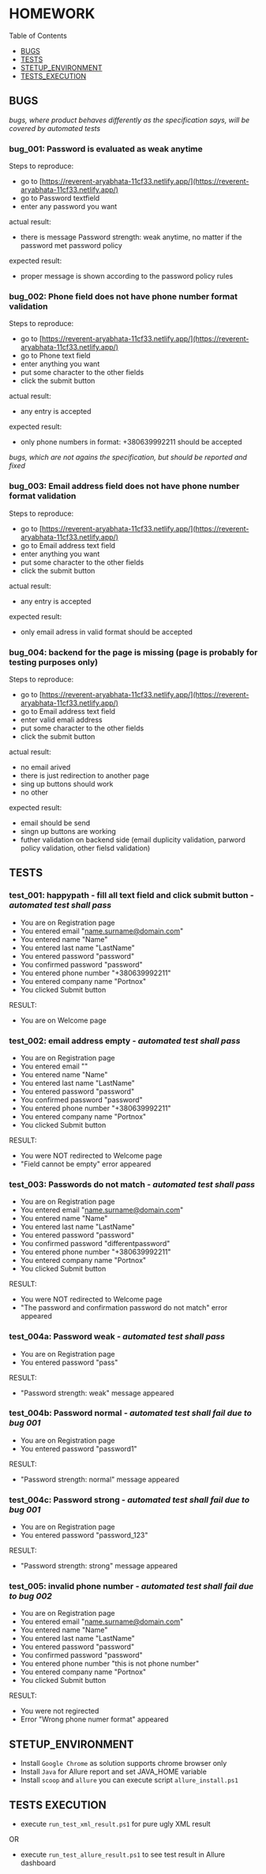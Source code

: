# HOMEWORK

Table of Contents

- [BUGS](#BUGS)
- [TESTS](#TESTS)
- [STETUP_ENVIRONMENT](#STETUP_ENVIRONMENT)
- [TESTS_EXECUTION](#TESTS_EXECUTION)

## BUGS

*bugs, where product behaves differently as the specification says, will be covered by automated tests*

### bug_001: Password is evaluated as weak anytime

Steps to reproduce:
* go to [https://reverent-aryabhata-11cf33.netlify.app/](https://reverent-aryabhata-11cf33.netlify.app/)
* go to Password textfield
* enter any password you want

actual result:
* there is message Password strength: weak anytime, no matter if the password met password policy

expected result:
* proper message is shown according to the password policy rules

### bug_002: Phone field does not have phone number format validation
Steps to reproduce:
* go to [https://reverent-aryabhata-11cf33.netlify.app/](https://reverent-aryabhata-11cf33.netlify.app/)
* go to Phone text field
* enter anything you want
* put some character to the other fields
* click the submit button

actual result:
* any entry is accepted 

expected result:
* only phone numbers in format: +380639992211 should be accepted


*bugs, which are not agains the specification, but should be reported and fixed*

### bug_003: Email address field does not have phone number format validation
Steps to reproduce:
* go to [https://reverent-aryabhata-11cf33.netlify.app/](https://reverent-aryabhata-11cf33.netlify.app/)
* go to Email address text field
* enter anything you want
* put some character to the other fields
* click the submit button

actual result:
* any entry is accepted 

expected result:
* only email adress in valid format should be accepted

### bug_004: backend for the page is missing (page is probably for testing purposes only)
Steps to reproduce:
* go to [https://reverent-aryabhata-11cf33.netlify.app/](https://reverent-aryabhata-11cf33.netlify.app/)
* go to Email address text field
* enter valid emali address
* put some character to the other fields
* click the submit button

actual result:
* no email arived
* there is just redirection to another page
* sing up buttons should work
* no other

expected result:
* email should be send
* singn up buttons are working
* futher validation on backend side (email duplicity validation, parword policy validation, other fielsd validation)

## TESTS

### test_001: happypath - fill all text field and click submit button *- automated test shall pass*

* You are on Registration page
* You entered email "name.surname@domain.com"
* You entered name "Name"
* You entered last name "LastName"
* You entered password "password"
* You confirmed password "password"
* You entered phone number "+380639992211"
* You entered company name "Portnox"
* You clicked Submit button

RESULT:
* You are on Welcome page

### test_002: email address empty *- automated test shall pass*

* You are on Registration page
* You entered email ""
* You entered name "Name"
* You entered last name "LastName"
* You entered password "password"
* You confirmed password "password"
* You entered phone number "+380639992211"
* You entered company name "Portnox"
* You clicked Submit button

RESULT:
* You were NOT redirected to Welcome page
* "Field cannot be empty" error appeared

### test_003: Passwords do not match *- automated test shall pass*

* You are on Registration page
* You entered email "name.surname@domain.com"
* You entered name "Name"
* You entered last name "LastName"
* You entered password "password"
* You confirmed password "differentpassword"
* You entered phone number "+380639992211"
* You entered company name "Portnox"
* You clicked Submit button

RESULT:
* You were NOT redirected to Welcome page
* "The password and confirmation password do not match" error appeared

### test_004a: Password weak *- automated test shall pass*

* You are on Registration page
* You entered password "pass"

RESULT:
* "Password strength: weak" message appeared

### test_004b: Password normal *- automated test shall fail due to bug 001*

* You are on Registration page
* You entered password "password1"

RESULT:
* "Password strength: normal" message appeared

### test_004c: Password strong *- automated test shall fail due to bug 001*

* You are on Registration page
* You entered password "password_123"

RESULT:
*  "Password strength: strong" message appeared

### test_005: invalid phone number *- automated test shall fail due to bug 002*

* You are on Registration page
* You entered email "name.surname@domain.com"
* You entered name "Name"
* You entered last name "LastName"
* You entered password "password"
* You confirmed password "password"
* You entered phone number "this is not phone number"
* You entered company name "Portnox"
* You clicked Submit button

RESULT:
* You were not regirected
* Error "Wrong phone numer format" appeared

## STETUP_ENVIRONMENT

* Install `Google Chrome` as solution supports chrome browser only
* Install `Java` for Allure report and set JAVA_HOME variable
* Install `scoop` and `allure` you can execute script `allure_install.ps1`

## TESTS EXECUTION

* execute `run_test_xml_result.ps1` for pure ugly XML result

OR
* execute `run_test_allure_result.ps1` to see test result in Allure dashboard